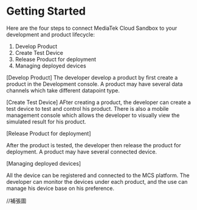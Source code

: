 # Getting Started


Here are the four steps to connect MediaTek Cloud Sandbox to your development and product lifecycle:

1. Develop Product
2. Create Test Device
3. Release Product for deployment
4. Managing deployed devices


[Develop Product]
The developer develop a product by first create a product in the Development console. A product may have several data channels which take different datapoint type.

[Create Test Device]
AFter creating a product, the developer can create a test device to test and control his product. There is also a mobile management console which allows the developer to visually view the simulated result for his product.

[Release Product for deployment]

After the product is tested, the developer then release the product for deployment. A product may have several connected device.

[Managing deployed devices]

All the device can be registered and connected to the MCS platform. The developer can monitor the devices under each product, and the use can manage his device base on his preference.

//補張圖
